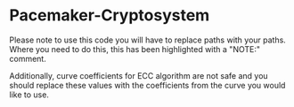 # Pacemaker-Cryptosystem

Please note to use this code you will have to replace paths with your paths. Where you need to do this, this has been highlighted with a "NOTE:" comment.

Additionally, curve coefficients for ECC algorithm are not safe and you should replace these values with the coefficients from the curve you would like to use.
